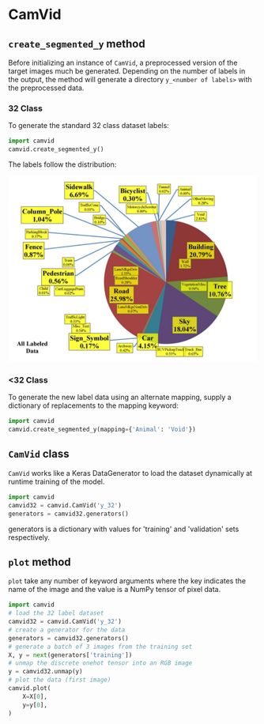 # CamVid

## `create_segmented_y` method

Before initializing an instance of `CamVid`, a preprocessed version of the
target images much be generated. Depending on the number of labels in the
output, the method will generate a directory `y_<number of labels>` with the
preprocessed data.

### 32 Class

To generate the standard 32 class dataset labels:

```python
import camvid
camvid.create_segmented_y()
```

The labels follow the distribution:

![DataPercents](DataPercents.jpg)

### <32 Class

To generate the new label data using an alternate mapping, supply a dictionary
of replacements to the mapping keyword:

```python
import camvid
camvid.create_segmented_y(mapping={'Animal': 'Void'})
```

## `CamVid` class

`CamVid` works like a Keras DataGenerator to load the dataset dynamically at
runtime training of the model.

```python
import camvid
camvid32 = camvid.CamVid('y_32')
generators = camvid32.generators()
```

generators is a dictionary with values for 'training' and 'validation' sets
respectively.

## `plot` method

`plot` take any number of keyword arguments where the key indicates the name
of the image and the value is a NumPy tensor of pixel data.

```python
import camvid
# load the 32 label dataset
camvid32 = camvid.CamVid('y_32')
# create a generator for the data
generators = camvid32.generators()
# generate a batch of 3 images from the training set
X, y = next(generators['training'])
# unmap the discrete onehot tensor into an RGB image
y = camvid32.unmap(y)
# plot the data (first image)
camvid.plot(
    X=X[0],
    y=y[0],
)
```
